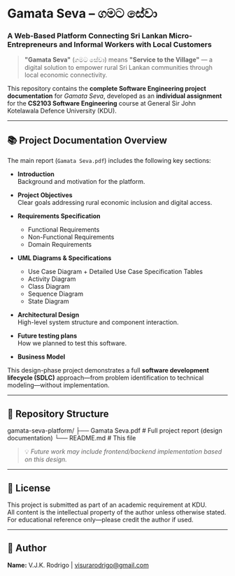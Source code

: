 # Gamata Seva – ගමට සේවා  
### A Web-Based Platform Connecting Sri Lankan Micro-Entrepreneurs and Informal Workers with Local Customers

> **"Gamata Seva"** (ගමට සේවා) means **"Service to the Village"** — a digital solution to empower rural Sri Lankan communities through local economic connectivity.

This repository contains the **complete Software Engineering project documentation** for *Gamata Seva*, developed as an **individual assignment** for the **CS2103 Software Engineering** course at General Sir John Kotelawala Defence University (KDU).

---

## 📚 Project Documentation Overview

The main report (`Gamata Seva.pdf`) includes the following key sections:

- **Introduction**  
  Background and motivation for the platform.
  
- **Project Objectives**  
  Clear goals addressing rural economic inclusion and digital access.

- **Requirements Specification**
  - Functional Requirements
  - Non-Functional Requirements
  - Domain Requirements

- **UML Diagrams & Specifications**
  - Use Case Diagram + Detailed Use Case Specification Tables
  - Activity Diagram
  - Class Diagram
  - Sequence Diagram
  - State Diagram

- **Architectural Design**  
  High-level system structure and component interaction.

- **Future testing plans**  
  How we planned to test this software.

- **Business Model**  

This design-phase project demonstrates a full **software development lifecycle (SDLC)** approach—from problem identification to technical modeling—without implementation.

---

## 📁 Repository Structure
gamata-seva-platform/
├── Gamata Seva.pdf # Full project report (design documentation)
└── README.md # This file

> 💡 *Future work may include frontend/backend implementation based on this design.*

---

## 📝 License

This project is submitted as part of an academic requirement at KDU.  
All content is the intellectual property of the author unless otherwise stated.  
For educational reference only—please credit the author if used.

---

## 👤 Author

**Name:** V.J.K. Rodrigo | visurarodrigo@gmail.com 



